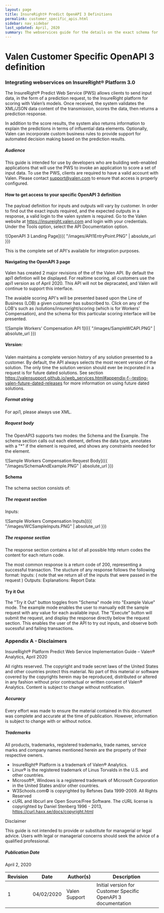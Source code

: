 ```yaml
---
layout: page
title: InsureRight® Predict OpenAPI 3 Definitions
permalink: customer_specific_apis.html
sidebar: nav_sidebar
last_updated: April, 2020
summary: The webservices guide for the details on the exact schema for requests and responses.
---
```


# Valen Customer Specific OpenAPI 3 definition

### Integrating webservices on InsureRight® Platform 3.0

The InsureRight® Predict Web Service (PWS) allows clients to send input data, in the form of a prediction request, to the InsureRight platform for scoring with Valen’s models. Once received, the system validates the XML/JSON data content of the transmission, scores the data, then returns a prediction response.

In addition to the score results, the system also returns information to explain the predictions in terms of influential data elements. Optionally, Valen can incorporate custom business rules to provide support for automated decision making based on the prediction results.

##### Audience

This guide is intended for use by developers who are building web-enabled applications that will use the PWS to invoke an application to score a set of input data. To use the PWS, clients are required to have a valid  account with Valen. Please contact <support@valen.com> to ensure that access is properly configured.

#### How to get access to your specific OpenAPI 3 definition

The payload definition for inputs and outputs will vary by customer.  In order to find out the exact inputs required, and the expected outputs in a response, a valid login to the valen system is required.  Go to the Valen website at https://insureight.valen.com and login with your credentials.  Under the Tools option, select the API Documentation option.

![OpenAPI 3 Landing Page]({{ "/images/API1EntryPoint.PNG" | absolute_url }})


This is the complete set of API's available for integration purposes.

#### Navigating the OpenAPI 3 page

Valen has created 2 major revisions of the of the Valen API.  By default the api1 defintion will be displayed. For realtime scoring, all customers use the api1 version as of April 2020.  This API will not be depracated, and Valen will continue to support this interface.

The avaiable scoring API's will be presented based upon the Line of Business (LOB) a given customer has subscribed to. Click on any of the LOB's such as /solutions/insureright/scoring (which is for Workers' Compensation), and the schema for this particular scoring interface will be presented.

![Sample Workers' Compensation API 1]({{ "/images/SampleWCAPI.PNG" | absolute_url }})

##### Version: 
Valen maintains a complete version history of any solution presented to a customer.  By default, the API always selects the most recent version of the solution.  The only time the solution version should ever be incporated in a request is for future dated solutions.  See section <https://valensupport.github.io/web_services.html#appendix-f--testing-valen-future-dated-releases> for more information on using future dated solutions.

##### Format string
For api1, please always use XML. 

##### Request body
The OpenAPI3 supports two modes: the Schema and the Example.  The schema section calls out each element, defines the data type, annotates with a "\*" if the element is required, and shows any constraints needed for the element.

![Sample Workers Compensation Request Body]({{ "/images/SchemaAndExample.PNG" | absolute_url }})

#### Schema

The schema section consists of:


##### The request section
   Inputs:
   
![Sample Workers Compensation Inputs]({{ "/images/WCSampleInputs.PNG" | absolute_url }})
   
##### The response section
   The response section contains a list of all possible http return codes the content for each return code.
   
   The most common response is a return code of 200, representing a successful transaction. The stucture of any response follows the following format:
   Inputs: ( note that we return all of the inputs that were passed in the request )
   Outputs: 
   Explanations:
   Report Data:
   

#### Try it Out

The "Try it Out" button toggles from "Schema" mode into "Example Value" mode.  The example mode enables the user to manually edit the sample request with any value for each available input.  The "Execute" button will submit the request, and display the response directly below the request section. This enables the user of the API to try out inputs, and observe both sucessful and failing transactions.



### Appendix A - Disclaimers

InsureRight® Platform Predict Web Service Implementation Guide – Valen® Analytics, April 2020

All rights reserved. The copyright and trade secret laws of the United States and other countries protect this material. No part of this material or software covered by the copyrights herein may be reproduced, distributed or altered in any fashion without prior contractual or written consent of Valen® Analytics. Content is subject to change without notification.

##### Accuracy

Every effort was made to ensure the material contained in this document was complete and accurate at the time of publication. However, information is subject to change with or without notice.

##### Trademarks

All products, trademarks, registered trademarks, trade names, service marks and company names mentioned herein are the property of their respective owners.

-   InsureRight® Platform is a trademark of Valen® Analytics.
-   Linux® is the registered trademark of Linus Torvalds in the U.S. and other countries.
-   Microsoft®, Windows is a registered trademark of Microsoft
    Corporation in the United States and/or other countries.
-   W3Schools.com© is copyrighted by Refsnes Data 1999-2009. All Rights
    Reserved
-   cURL and libcurl are Open Source/Free Software. The cURL license is
    copyrighted by Daniel Stenberg 1996 - 2013, <https://curl.haxx.se/docs/copyright.html>

Disclaimer

This guide is not intended to provide or substitute for managerial or legal advice. Users with legal or managerial concerns should seek the advice of a qualified professional.

##### Publication Date

April 2, 2020

| Revision | Date | Author(s) | Description |
|----------|------|-----------|-------------|
|1|04/02/2020|Valen Support|Initial version for Customer Specific OpenAPI 3 documentation|

